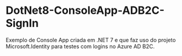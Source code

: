 # DotNet8-ConsoleApp-ADB2C-SignIn
 Exemplo de Console App criada em .NET 7 e que faz uso do projeto Microsoft.Identity para testes com logins no Azure AD B2C.
